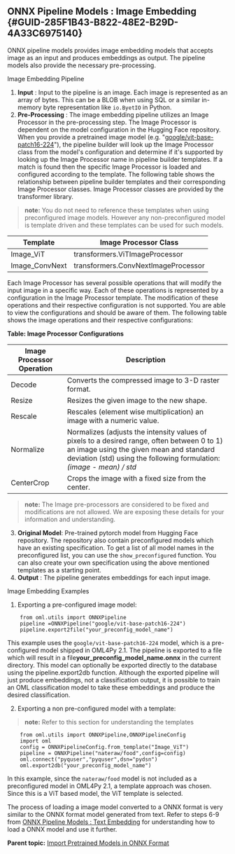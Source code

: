 ## ONNX Pipeline Models : Image Embedding {#GUID-285F1B43-B822-48E2-B29D-4A33C6975140}

ONNX pipeline models provides image embedding models that accepts image as an input and produces embeddings as output. The pipeline models also provide the necessary pre-processing. 

Image Embedding Pipeline

  1. **Input** : Input to the pipeline is an image. Each image is represented as an array of bytes. This can be a BLOB when using SQL or a similar in-memory byte representation like `io.ByetIO` in Python. 
  2. **Pre-Processing** : The image embedding pipeline utilizes an Image Processor in the pre-processing step. The Image Processor is dependent on the model configuration in the Hugging Face repository. When you provide a pretrained image model (e.g. "[google/vit-base-patch16-224](https://huggingface.co/google/vit-base-patch16-224)"), the pipeline builder will look up the Image Processor class from the model's configuration and determine if it's supported by looking up the Image Processor name in pipeline builder templates. If a match is found then the specific Image Processor is loaded and configured according to the template. The following table shows the relationship between pipeline builder templates and their corresponding Image Processor classes. Image Processor classes are provided by the transformer library. 

> **note:** You do not need to reference these templates when using preconfigured image models. However any non-preconfigured model is template driven and these templates can be used for such models. 

**Template** | **Image Processor Class**  
---|---  
Image_ViT |  transformers.ViTImageProcessor  
Image_ConvNext |  transformers.ConvNextImageProcessor  
  
Each Image Processor has several possible operations that will modify the input image in a specific way. Each of these operations is represented by a configuration in the Image Processor template. The modification of these operations and their respective configuration is not supported. You are able to view the configurations and should be aware of them. The following table shows the image operations and their respective configurations: 

**Table: Image Processor Configurations**

Image Processor Operation | Description  
---|---  
Decode |  Converts the compressed image to 3-D raster format.  
Resize |  Resizes the given image to the new shape.  
Rescale |  Rescales (element wise multiplication) an image with a numeric value.  
Normalize |  Normalizes (adjusts the intensity values of pixels to a desired range, often between 0 to 1) an image using the given mean and standard deviation (std) using the following formulation: <br>*(image - mean) / std*  
CenterCrop |  Crops the image with a fixed size from the center.  
  
> **note:** The Image pre-processors are considered to be fixed and modifications are not allowed. We are exposing these details for your information and understanding. 

  3. **Original Model**: Pre-trained pytorch model from Hugging Face repository. The repository also contain preconfigured models which have an existing specification. To get a list of all model names in the preconfigured list, you can use the `show_preconfigured` function. You can also create your own specification using the above mentioned templates as a starting point. 
  4. **Output** : The pipeline generates embeddings for each input image. 



Image Embedding Examples

  1. Exporting a pre-configured image model:
```
    from oml.utils import ONNXPipeline
    pipeline =ONNXPipeline("google/vit-base-patch16-224")
    pipeline.export2file("your_preconfig_model_name")
```
    

This example uses the `google/vit-base-patch16-224` model, which is a pre-configured model shipped in OML4Py 2.1. The pipeline is exported to a file which will result in a file**your_preconfig_model_name.onnx** in the current directory. This model can optionally be exported directly to the database using the pipeline.export2db function. Although the exported pipeline will just produce embeddings, not a classification output, it is possible to train an OML classification model to take these embeddings and produce the desired classification. 

  2. Exporting a non pre-configured model with a template: 

> **note:** Refer to this section for understanding the templates 
```
    from oml.utils import ONNXPipeline,ONNXPipelineConfig
    import oml
    config = ONNXPipelineConfig.from_template("Image_ViT")
    pipeline = ONNXPipeline("nateraw/food",config=config)
    oml.connect("pyquser","pyquser",dsn="pydsn")
    oml.export2db("your_preconfig_model_name")
```
    

In this example, since the `nateraw/food` model is not included as a preconfigured model in OML4Py 2.1, a template approach was chosen. Since this is a ViT based model, the ViT template is selected. 




The process of loading a image model converted to a ONNX format is very similar to the ONNX format model generated from text. Refer to steps 6-9 from [ONNX Pipeline Models : Text Embedding](onnx-pipeline-models-text-embedding.md#GUID-E7C08BA2-B2B9-4081-9050-B9EB3EA46FA6__CHOICES_P22_NSB_DCC) for understanding how to load a ONNX model and use it further. 

**Parent topic:** [Import Pretrained Models in ONNX Format](import-pretrained-models-onnx-format-vector-generation-database.md)
